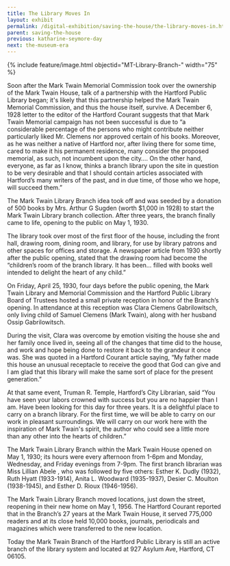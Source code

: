 ```yaml
---
title: The Library Moves In
layout: exhibit
permalink: /digital-exhibition/saving-the-house/the-library-moves-in.html
parent: saving-the-house
previous: katharine-seymore-day
next: the-museum-era
---
```


{% include feature/image.html objectid="MT-Library-Branch-" width="75" %}

Soon after the Mark Twain Memorial Commission took over the ownership of the Mark Twain House,  talk of a partnership with the Hartford Public Library began; it's likely that this partnership helped the Mark Twain Memorial Commission, and thus the house itself, survive. A December 6, 1928 letter to the editor of the Hartford Courant suggests that that Mark Twain Memorial campaign has not been successful is due to “a considerable percentage of the persons who might contribute neither particularly liked Mr. Clemens nor approved certain of his books. Moreover, as he was neither a native of Hartford nor, after living there for some time, cared to make it his permanent residence, many consider the proposed memorial, as such, not incumbent upon the city…. On the other hand, everyone, as far as I know, thinks a branch library upon the site in question to be very desirable and that I should contain articles associated with Hartford’s many writers of the past, and in due time, of those who we hope, will succeed them.”

The Mark Twain Library Branch idea took off and was seeded by a donation of 500 books by Mrs. Arthur G Sugden (worth $1,000 in 1928) to start the Mark Twain Library branch collection. After three years, the branch finally came to life, opening to the public on May 1, 1930.

The library took over most of the first floor of the house, including the front hall, drawing room, dining room, and library, for use by library patrons and other spaces for offices and storage. A newspaper article from 1930 shortly after the public opening, stated that the drawing room had become the “children’s room of the branch library. It has been… filled with books well intended to delight the heart of any child.”

On Friday, April 25, 1930, four days before the public opening, the Mark Twain Library and Memorial Commission and the Hartford Public Library Board of Trustees hosted a small private reception in honor of the Branch’s opening. In attendance at this reception was Clara Clemens Gabrilowitsch, only living child of Samuel Clemens (Mark Twain), along with her husband Ossip Gabrilowitsch.

During the visit, Clara was overcome by emotion visiting the house she and her family once lived in, seeing all of the changes that time did to the house, and work and hope being done to restore it back to the grandeur it once was. She was quoted in a Hartford Courant article saying, “My father made this house an unusual receptacle to receive the good that God can give and I am glad that this library will make the same sort of place for the present generation.”

At that same event, Truman R. Temple, Hartford’s City Librarian, said “You have seen your labors crowned with success but you are no happier than I am.  Have been looking for this day for three years. It is a delightful place to carry on a branch library. For the first time, we will be able to carry on our work in pleasant surroundings. We will carry on our work here with the inspiration of Mark Twain's spirit, the author who could see a little more than any other into the hearts of children.”

The Mark Twain Library Branch within the Mark Twain House opened on May 1, 1930; its hours were every afternoon from 1-6pm and Monday, Wednesday, and Friday evenings from 7-9pm. The first branch librarian was Miss Lillian Abele , who was followed by five others: Esther K. Dudly (1932), Ruth Hyatt (1933-1914), Anita L. Woodward (1935-1937), Desier C. Moulton (1938-1945), and Esther D. Rioux (1946-1956).

The Mark Twain Library Branch moved locations, just down the street, reopening in their new home on May 1, 1956. The Hartford Courant reported that in the Branch’s 27 years at the Mark Twain House, it served 775,000 readers and at its close held 10,000 books, journals, periodicals and magazines which were transferred to the new location.

Today the Mark Twain Branch of the Hartford Public Library is still an active branch of the library system and located at 927 Asylum Ave, Hartford, CT 06105.
